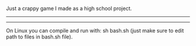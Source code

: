 Just a crappy game I made as a high school project.

------------------------------------------------------
------------------------------------------------------

On Linux you can compile and run with: sh bash.sh (just make sure to edit path to files in bash.sh file).

